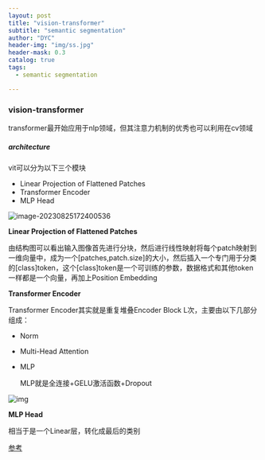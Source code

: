 ```yaml
---
layout: post
title: "vision-transformer"
subtitle: "semantic segmentation"
author: "DYC"
header-img: "img/ss.jpg"
header-mask: 0.3
catalog: true
tags:
  - semantic segmentation

---
```


### vision-transformer

transformer最开始应用于nlp领域，但其注意力机制的优秀也可以利用在cv领域

##### architecture

vit可以分为以下三个模块

- Linear Projection of Flattened Patches
- Transformer Encoder
- MLP Head

![image-20230825172400536](https://cdn.jsdelivr.net/gh/ddyycc123/imageloader@main/image-20230825172400536.png)

**Linear Projection of Flattened Patches**

由结构图可以看出输入图像首先进行分块，然后进行线性映射将每个patch映射到一维向量中，成为一个[patches,patch.size]的大小，然后插入一个专门用于分类的[class]token，这个[class]token是一个可训练的参数，数据格式和其他token一样都是一个向量，再加上Position Embedding

**Transformer Encoder**

Transformer Encoder其实就是重复堆叠Encoder Block L次，主要由以下几部分组成：

- Norm

- Multi-Head Attention

- MLP

  MLP就是全连接+GELU激活函数+Dropout

![img](https://cdn.jsdelivr.net/gh/ddyycc123/imageloader@main/watermark,type_ZmFuZ3poZW5naGVpdGk,shadow_10,text_aHR0cHM6Ly9ibG9nLmNzZG4ubmV0L3FxXzM3NTQxMDk3,size_16,color_FFFFFF,t_70.png)

**MLP Head**

相当于是一个Linear层，转化成最后的类别

[参考](https://blog.csdn.net/qq_37541097/article/details/118242600)